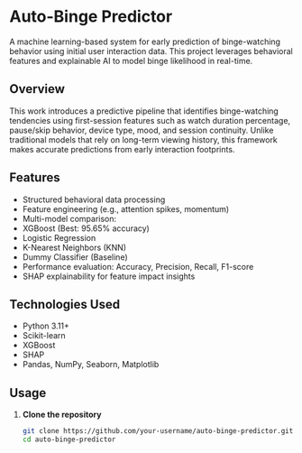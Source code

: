 # Auto-Binge Predictor 

A machine learning-based system for early prediction of binge-watching behavior using initial user interaction data. This project leverages behavioral features and explainable AI to model binge likelihood in real-time.

## Overview

This work introduces a predictive pipeline that identifies binge-watching tendencies using first-session features such as watch duration percentage, pause/skip behavior, device type, mood, and session continuity. Unlike traditional models that rely on long-term viewing history, this framework makes accurate predictions from early interaction footprints.

## Features

-  Structured behavioral data processing
-  Feature engineering (e.g., attention spikes, momentum)
-  Multi-model comparison:
  - XGBoost (Best: 95.65% accuracy)
  - Logistic Regression
  - K-Nearest Neighbors (KNN)
  - Dummy Classifier (Baseline)
- Performance evaluation: Accuracy, Precision, Recall, F1-score
-  SHAP explainability for feature impact insights

## Technologies Used

- Python 3.11+
- Scikit-learn
- XGBoost
- SHAP
- Pandas, NumPy, Seaborn, Matplotlib

## Usage

1. **Clone the repository**  
   ```bash
   git clone https://github.com/your-username/auto-binge-predictor.git
   cd auto-binge-predictor
